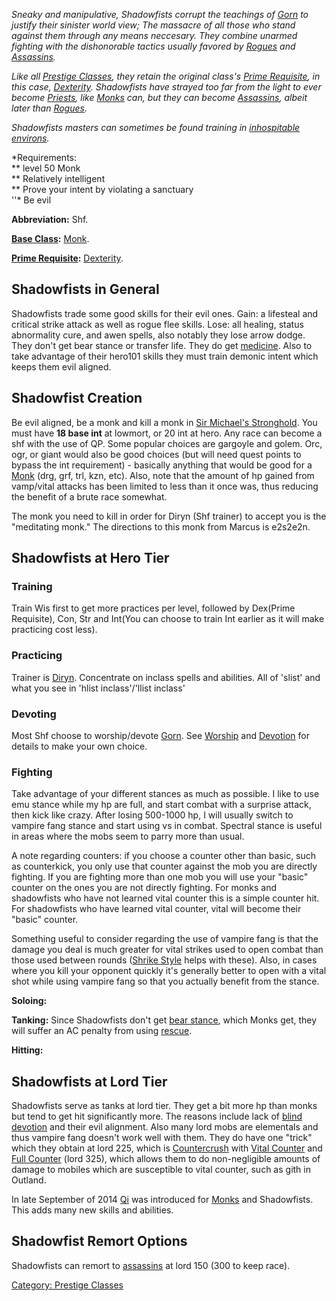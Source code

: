 *Sneaky and manipulative, Shadowfists corrupt the teachings of
[Gorn](Gorn.md "wikilink") to justify their sinister world view; The
massacre of all those who stand against them through any means
neccesary. They combine unarmed fighting with the dishonorable tactics
usually favored by [Rogues](:Category:_Rogues.md "wikilink") and
[Assassins](:Category:_Assassins.md "wikilink").*

*Like all [Prestige Classes](:Category:_Prestige_Classes.md "wikilink"),
they retain the original class's [Prime
Requisite](Prime_Requisite.md "wikilink"), in this case,
[Dexterity](Dexterity.md "wikilink"). Shadowfists have strayed too far
from the light to ever become
[Priests](:Category:_Priests.md "wikilink"), like
[Monks](:Category:_Monks.md "wikilink") can, but they can become
[Assassins](:Category:_Assassins.md "wikilink"), albeit later than
[Rogues](:Category:_Rogues.md "wikilink").*

*Shadowfists masters can sometimes be found training in [inhospitable
environs](:Category:Desiccated_Farmland.md "wikilink").*

*Requirements:  
*\* level 50 Monk  
*\* Relatively intelligent  
*\* Prove your intent by violating a sanctuary  
''\* Be evil

**Abbreviation:** Shf.

**[Base Class](:Category:_Core_Classes.md "wikilink"):**
[Monk](:Category:_Monks.md "wikilink").

**[Prime Requisite](Prime_Requisite.md "wikilink"):**
[Dexterity](Dexterity.md "wikilink").

## Shadowfists in General

Shadowfists trade some good skills for their evil ones. Gain: a
lifesteal and critical strike attack as well as rogue flee skills. Lose:
all healing, status abnormality cure, and awen spells, also notably they
lose arrow dodge. They don't get bear stance or transfer life. They do
get [medicine](medicine "wikilink"). Also to take advantage of their
hero101 skills they must train demonic intent which keeps them evil
aligned.

## Shadowfist Creation

Be evil aligned, be a monk and kill a monk in [Sir Michael's
Stronghold](:Category:Sir_Michael's_Stronghold.md "wikilink"). You must
have <b>18 base int</b> at lowmort, or 20 int at hero. Any race can
become a shf with the use of QP. Some popular choices are gargoyle and
golem. Orc, ogr, or giant would also be good choices (but will need
quest points to bypass the int requirement) - basically anything that
would be good for a [Monk](:Category:Monks.md "wikilink") (drg, grf,
trl, kzn, etc). Also, note that the amount of hp gained from vamp/vital
attacks has been limited to less than it once was, thus reducing the
benefit of a brute race somewhat.

The monk you need to kill in order for Diryn (Shf trainer) to accept you
is the "meditating monk." The directions to this monk from Marcus is
e2s2e2n.

## Shadowfists at Hero Tier

### Training

Train Wis first to get more practices per level, followed by Dex(Prime
Requisite), Con, Str and Int(You can choose to train Int earlier as it
will make practicing cost less).

### Practicing

Trainer is [Diryn](Diryn "wikilink"). Concentrate on inclass spells and
abilities. All of 'slist' and what you see in 'hlist inclass'/'llist
inclass'

### Devoting

Most Shf choose to worship/devote [Gorn](Gorn "wikilink"). See
[Worship](Worship "wikilink") and [Devotion](Devotion "wikilink") for
details to make your own choice.

### Fighting

Take advantage of your different stances as much as possible. I like to
use emu stance while my hp are full, and start combat with a surprise
attack, then kick like crazy. After losing 500-1000 hp, I will usually
switch to vampire fang stance and start using vs in combat. Spectral
stance is useful in areas where the mobs seem to parry more than usual.

A note regarding counters: if you choose a counter other than basic,
such as counterkick, you only use that counter against the mob you are
directly fighting. If you are fighting more than one mob you will use
your "basic" counter on the ones you are not directly fighting. For
monks and shadowfists who have not learned vital counter this is a
simple counter hit. For shadowfists who have learned vital counter,
vital will become their "basic" counter.

Something useful to consider regarding the use of vampire fang is that
the damage you deal is much greater for vital strikes used to open
combat than those used between rounds ([Shrike
Style](Shrike_Style "wikilink") helps with these). Also, in cases where
you kill your opponent quickly it's generally better to open with a
vital shot while using vampire fang so that you actually benefit from
the stance.

**Soloing:**

**Tanking:** Since Shadowfists don't get [bear
stance](Bear_Stance.md "wikilink"), which Monks get, they will suffer an
AC penalty from using [rescue](rescue "wikilink").

**Hitting:**

## Shadowfists at Lord Tier

Shadowfists serve as tanks at lord tier. They get a bit more hp than
monks but tend to get hit significantly more. The reasons include lack
of [blind devotion](Blind_Devotion.md "wikilink") and their evil
alignment. Also many lord mobs are elementals and thus vampire fang
doesn't work well with them. They do have one "trick" which they obtain
at lord 225, which is [Countercrush](Countercrush "wikilink") with
[Vital Counter](Vital_Counter "wikilink") and [Full
Counter](Full_Counter "wikilink") (lord 325), which allows them to do
non-negligible amounts of damage to mobiles which are susceptible to
vital counter, such as gith in Outland.

In late September of 2014 [Qi](Qi "wikilink") was introduced for
[Monks](:Category:_Monks.md "wikilink") and Shadowfists. This adds many
new skills and abilities.

## Shadowfist Remort Options

Shadowfists can remort to [assassins](:Category:Assassins.md "wikilink")
at lord 150 (300 to keep race).

[Category: Prestige Classes](Category:_Prestige_Classes "wikilink")
